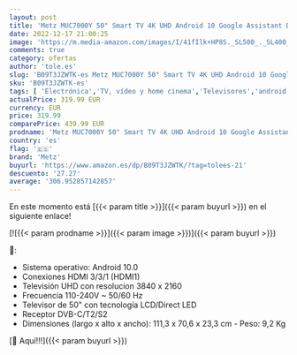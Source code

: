 ```yaml
---
layout: post
title: 'Metz MUC7000Y 50" Smart TV 4K UHD Android 10 Google Assistant DVB-C/T2/S2 Audio 2  10W Color Gris Plata'
date: 2022-12-17 21:00:25
image: 'https://m.media-amazon.com/images/I/41fIlk+HP8S._SL500_._SL400_.jpg'
comments: true
category: ofertas
author: 'tole.es'
slug: 'B09T3JZWTK-es Metz MUC7000Y 50" Smart TV 4K UHD Android 10 Google...'
sku: 'B09T3JZWTK-es'
tags: [ 'Electrónica','TV, vídeo y home cinema','Televisores','android','metz','🇪🇸', ]
actualPrice: 319.99 EUR
currency: EUR
price: 319.99
comparePrice: 439.99 EUR
prodname: 'Metz MUC7000Y 50" Smart TV 4K UHD Android 10 Google Assistant DVB-C/T2/S2 Audio 2  10W Color Gris Plata'
country: 'es'
flag: '🇪🇸'
brand: 'Metz'
buyurl: 'https://www.amazon.es/dp/B09T3JZWTK/?tag=tolees-21'
descuento: '27.27'
average: '306.952857142857'
---
```


En este momento está [{{< param title >}}]({{< param buyurl >}}) en el siguiente enlace!

[![{{< param prodname >}}]({{< param image >}})]({{< param buyurl >}})

🔎:

- Sistema operativo: Android 10.0
- Conexiones HDMI 3/3/1 (HDMI1)
- Televisión UHD con resolucion 3840 x 2160
- Frecuencia 110-240V ~ 50/60 Hz
- Televisor de 50" con tecnología LCD/Direct LED
- Receptor DVB-C/T2/S2
- Dimensiones (largo x alto x ancho): 111,3 x 70,6 x 23,3 cm - Peso: 9,2 Kg

[🛒 Aquí!!!]({{< param buyurl >}})
